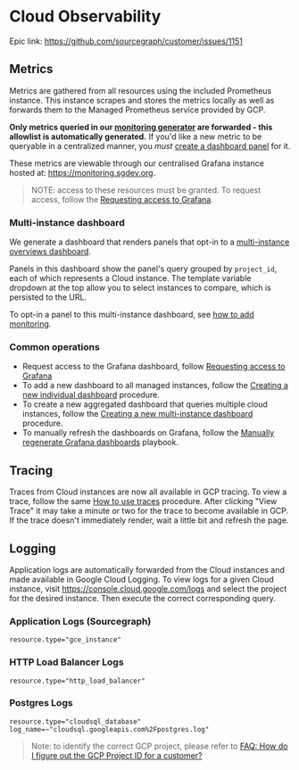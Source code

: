 # Cloud Observability

Epic link: https://github.com/sourcegraph/customer/issues/1151

## Metrics

Metrics are gathered from all resources using the included Prometheus instance. This instance scrapes and stores the metrics locally as well as forwards them to the Managed Prometheus service provided by GCP.

**Only metrics queried in our [monitoring generator](https://docs.sourcegraph.com/dev/background-information/observability/monitoring-generator) are forwarded - this allowlist is automatically generated.** If you'd like a new metric to be queryable in a centralized manner, you _must_ [create a dashboard panel](https://docs.sourcegraph.com/dev/how-to/add_monitoring#alerts-dashboards-and-documentation) for it.

These metrics are viewable through our centralised Grafana instance hosted at: https://monitoring.sgdev.org.

> NOTE: access to these resources must be granted. To request access, follow the [Requesting access to Grafana](./operations.md#requesting-access-to-grafana).

### Multi-instance dashboard

We generate a dashboard that renders panels that opt-in to a [multi-instance overviews dashboard](https://monitoring.sgdev.org/d/multi-instance-overviews/multi-instance-overviews).

Panels in this dashboard show the panel's query grouped by `project_id`, each of which represents a Cloud instance. The template variable dropdown at the top allow you to select instances to compare, which is persisted to the URL.

To opt-in a panel to this multi-instance dashboard, see [how to add monitoring](https://docs.sourcegraph.com/dev/how-to/add_monitoring#centralized-observability).

### Common operations

- Request access to the Grafana dashboard, follow [Requesting access to Grafana](./operations.md#requesting-access-to-grafana)
- To add a new dashboard to all managed instances, follow the [Creating a new individual dashboard](./operations.md#creating-a-new-individual-dashboard) procedure.
- To create a new aggregated dashboard that queries multiple cloud instances, follow the [Creating a new multi-instance dashboard](./operations.md#creating-a-new-multi-instance-dashboard) procedure.
- To manually refresh the dashboards on Grafana, follow the [Manually regenerate Grafana dashboards](./operations.md#manually-regenerate-grafana-dashboards) playbook.

## Tracing

Traces from Cloud instances are now all available in GCP tracing. To view a trace, follow the same [How to use traces](https://docs.sourcegraph.com/admin/observability/tracing#how-to-use-traces) procedure. After clicking "View Trace" it may take a minute or two for the trace to become available in GCP. If the trace doesn't immediately render, wait a little bit and refresh the page.

## Logging

Application logs are automatically forwarded from the Cloud instances and made available in Google Cloud Logging. To view logs for a given Cloud instance, visit https://console.cloud.google.com/logs and select the project for the desired instance. Then execute the correct corresponding query.

### Application Logs (Sourcegraph)

```
resource.type="gce_instance"
```

### HTTP Load Balancer Logs

```
resource.type="http_load_balancer"
```

### Postgres Logs

```
resource.type="cloudsql_database"
log_name=~"cloudsql.googleapis.com%2Fpostgres.log"
```

> Note: to identify the correct GCP project, please refer to [FAQ: How do I figure out the GCP Project ID for a customer?](../../index.md#faq-how-do-i-figure-out-the-gcp-project-id-for-a-customer)
